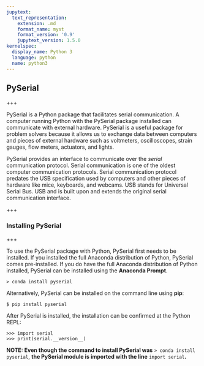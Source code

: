 ```yaml
---
jupytext:
  text_representation:
    extension: .md
    format_name: myst
    format_version: '0.9'
    jupytext_version: 1.5.0
kernelspec:
  display_name: Python 3
  language: python
  name: python3
---
```


## PySerial

+++

PySerial is a Python package that facilitates serial communication. A computer running Python with the PySerial package installed can communicate with external hardware.  PySerial is a useful package for problem solvers because it allows us to exchange data between computers and pieces of external hardware such as voltmeters, oscilloscopes, strain gauges, flow meters, actuators, and lights.

PySerial provides an interface to communicate over the _serial_ communication protocol. Serial communication is one of the oldest computer communication protocols. Serial communication protocol predates the USB specification used by computers and other pieces of hardware like mice, keyboards, and webcams. USB stands for Universal Serial Bus. USB and is built upon and extends the original serial communication interface.

+++

### Installing PySerial

+++

To use the PySerial package with Python, PySerial first needs to be installed.  If you installed the full Anaconda distribution of Python, PySerial comes pre-installed. If you do have the full Anaconda distribution of Python installed, PySerial can be installed using the **Anaconda Prompt**. 

```text
> conda install pyserial
```

Alternatively, PySerial can be installed on the command line using **pip**:

```text
$ pip install pyserial
```

After PySerial is installed, the installation can be confirmed at the Python REPL:

```{code-cell} ipython3
>>> import serial
>>> print(serial.__version__)
```

**NOTE: Even though the command to install PySerial was** ```> conda install pyserial```, **the PySerial module is imported with the line** ```import serial```**.**

```{code-cell} ipython3

```
